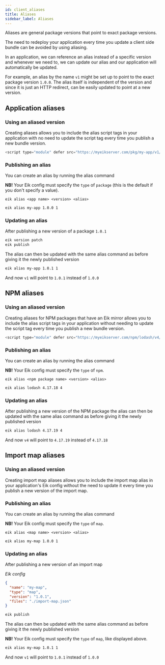 ```yaml
---
id: client_aliases
title: Aliases
sidebar_label: Aliases
---
```


Aliases are general package versions that point to exact package versions.

The need to redeploy your application every time you update a client side bundle can be avoided by using aliasing.

In an application, we can reference an alias instead of a specific version and whenever we need to, we can update our alias and our application will automatically be updated.

For example, an alias by the name `v1` might be set up to point to the exact package version `1.0.0`. The alias itself is independent of the version and since it is just an HTTP redirect, can be easily updated to point at a new version.

## Application aliases

### Using an aliased version

Creating aliases allows you to include the alias script tags in your application with no need to update the script tag every time you publish a new bundle version.

```js
<script type="module" defer src="https://myeikserver.com/pkg/my-app/v1/index.js">
```

### Publishing an alias

You can create an alias by running the alias command

**NB!** Your Eik config must specify the `type` of `package` (this is the default if you don't specify a value).

```
eik alias <app name> <version> <alias>
```

```sh
eik alias my-app 1.0.0 1
```

### Updating an alias

After publishing a new version of a package `1.0.1`

```sh
eik version patch
eik publish
```

The alias can then be updated with the same alias command as before giving it the newly published version

```sh
eik alias my-app 1.0.1 1
```

And now `v1` will point to `1.0.1` instead of `1.0.0`

## NPM aliases

### Using an aliased version

Creating aliases for NPM packages that have an Eik mirror allows you to include the alias script tags in your application without needing to update the script tag every time you publish a new bundle version.

```js
<script type="module" defer src="https://myeikserver.com/npm/lodash/v4/index.js">
```

### Publishing an alias

You can create an alias by running the alias command

**NB!** Your Eik config must specify the `type` of `npm`.

```
eik alias <npm package name> <version> <alias>
```

```sh
eik alias lodash 4.17.18 4
```

### Updating an alias

After publishing a new version of the NPM package the alias can then be updated with the same alias command as before giving it the newly published version

```sh
eik alias lodash 4.17.19 4
```

And now `v4` will point to `4.17.19` instead of `4.17.18`

## Import map aliases

### Using an aliased version

Creating import map aliases allows you to include the import map alias in your application's Eik config without the need to update it every time you publish a new version of the import map.

### Publishing an alias

You can create an alias by running the alias command

**NB!** Your Eik config must specify the `type` of `map`.

```
eik alias <map name> <version> <alias>
```

```sh
eik alias my-map 1.0.0 1
```

### Updating an alias

After publishing a new version of an import map

_Eik config_

```json
{
  "name": "my-map",
  "type": "map",
  "version": "1.0.1",
  "files": "./import-map.json"
}
```

```sh
eik publish
```

The alias can then be updated with the same alias command as before giving it the newly published version

**NB!** Your Eik config must specify the `type` of `map`, like displayed above.

```sh
eik alias my-map 1.0.1 1
```

And now `v1` will point to `1.0.1` instead of `1.0.0`
